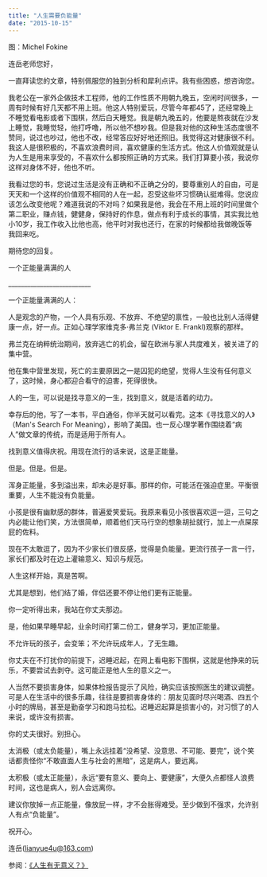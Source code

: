 ```yaml
---
title: "人生需要负能量"
date: "2015-10-15"
---
```


图：Michel Fokine

连岳老师您好，

一直拜读您的文章，特别佩服您的独到分析和犀利点评。我有些困惑，想咨询您。

我老公在一家外企做技术工程师，他的工作性质不用朝九晚五，空闲时间很多，一周有时候有好几天都不用上班。他这人特别爱玩，尽管今年都45了，还经常晚上不睡觉看电影或者下围棋，然后白天睡觉。我是朝九晚五的，他要是熬夜就在沙发上睡觉，我睡觉轻，他打呼噜，所以他不想吵我。但是我对他的这种生活态度很不赞同，说过也吵过，他也不改，经常答应好好地还照旧。我觉得这对健康很不利。我这人是很积极的，不喜欢浪费时间，喜欢健康的生活方式。他这人价值观就是认为人生是用来享受的，不喜欢什么都按照正确的方式来。我们打算要小孩，我说你这样对身体不好，他也不听。

我看过您的书，您说过生活是没有正确和不正确之分的，要尊重别人的自由，可是天天和一个这样的价值观不相同的人在一起，忍受这些坏习惯确认挺难得。您说应该怎么改变他呢？难道我说的不对吗？如果我是他，我会在不用上班的时间里做个第二职业，赚点钱，健健身，保持好的作息，做点有利于成长的事情，其实我比他小10岁，我工作收入比他也高，他平时对我也还行，在家的时候都给我做晚饭等我回来吃。

期待您的回复。

一个正能量满满的人

\_\_\_\_\_\_\_\_\_\_\_\_\_\_\_\_\_\_\_\_\_\_\_\_\_\_

一个正能量满满的人：

人是观念的产物，一个人具有乐观、不放弃、不绝望的禀性，一般也比别人活得健康一点，好一点。正如心理学家维克多·弗兰克 (Viktor E. Frankl)观察的那样。

弗兰克在纳粹统治期间，放弃逃亡的机会，留在欧洲与家人共度难关，被关进了的集中营。

他在集中营里发现，死亡的主要原因之一是囚犯的绝望，觉得人生没有任何意义了，这时候，身心都迎合看守的迫害，死得很快。

人的一生，可以说是找寻意义的一生，找到意义，就是活着的动力。

幸存后的他，写了一本书，平白通俗，你半天就可以看完。这本《寻找意义的人》（Man's Search For Meaning），影响了美国。也一反心理学著作围绕着“病人”做文章的传统，而是适用于所有人。

找到意义值得庆祝。用现在流行的话来说，这是正能量。

但是。但是。但是。

浑身正能量，多到溢出来，却未必是好事。那样的你，可能活在强迫症里。平衡很重要，人生不能没有负能量。

小孩是很有幽默感的群体，普遍爱笑爱玩。我原来看见小孩很喜欢逗一逗，三句之内必能让他们笑，方法很简单，顺着他们天马行空的想象胡扯就行，加上一点屎尿屁的佐料。

现在不太敢逗了，因为不少家长们很反感，觉得是负能量。更流行孩子一言一行，家长们都及时在边上灌输意义、知识与规范。

人生这样开始，真是苦啊。

尤其是想到，他们结了婚，伴侣还要不停让他们更有正能量。

你一定听得出来，我站在你丈夫那边。

是，他如果早睡早起，业余时间打第二份工，健身学习，更加正能量。

不允许玩的孩子，会变笨；不允许玩成年人，了无生趣。

你丈夫在不打扰你的前提下，迟睡迟起，在网上看电影下围棋，这就是他挣来的玩乐，不要尝试去剥夺。这可能正是他人生的意义之一。

人当然不要损害身体，如果体检报告提示了风险，确实应该按照医生的建议调整。可是人在生活中的很多乐趣，往往是要损害身体的：朋友见面时尽兴喝酒、四五个小时的牌局，甚至是勤奋学习和跑马拉松。迟睡迟起算是损害小的，对习惯了的人来说，或许没有损害。

你的丈夫很好。别担心。

太消极（或太负能量），嘴上永远挂着“没希望、没意思、不可能、要完”，说个笑话都责怪你“不敢直面人生与社会的黑暗”，这是病人，要远离。

太积极（或太正能量），永远“要有意义、要向上、要健康”，大便久点都怪人浪费时间，这也是病人，别人会远离你。

建议你放掉一点正能量，像放屁一样，才不会胀得难受。至少做到不强求，允许别人有点“负能量”。

祝开心。

连岳(lianyue4u@163.com)

参阅：[《人生有无意义？》](http://mp.weixin.qq.com/s?__biz=MjM5NDU0Mjk2MQ==&mid=204759008&idx=1&sn=6398a95d1cb34b069a0012341e7ee37d&scene=21#wechat_redirect)
